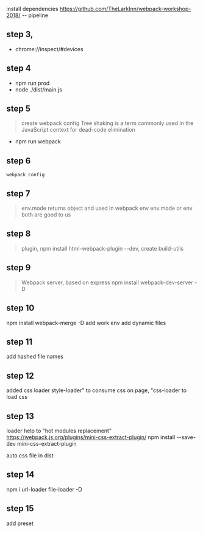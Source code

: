 install dependencies https://github.com/TheLarkInn/webpack-workshop-2018/
-- pipeline

## step 3,

- chrome://inspect/#devices

## step 4

- npm run prod
- node ./dist/main.js

## step 5

> create webpack config
> Tree shaking is a term commonly used in the JavaScript context for dead-code elimination

- npm run webpack

## step 6

`webpack config`

## step 7

> env.mode returns object and used in webpack env
> env.mode or env both are good to us

## step 8

> plugin, npm install html-webpack-plugin --dev, create build-utils

## step 9

> Webpack server, based on express
npm install webpack-dev-server -D

## step 10
npm install webpack-merge -D
add work env
add dynamic files

## step 11
add hashed file names

## step 12
added css loader 
style-loader" to consume css on page, 
 "css-loader to load css 

## step 13 
 loader help to "hot modules replacement"
 https://webpack.js.org/plugins/mini-css-extract-plugin/
 npm install --save-dev mini-css-extract-plugin

 auto css file in dist
 
 ## step 14

  npm i url-loader file-loader -D

  ## step 15 
  add preset